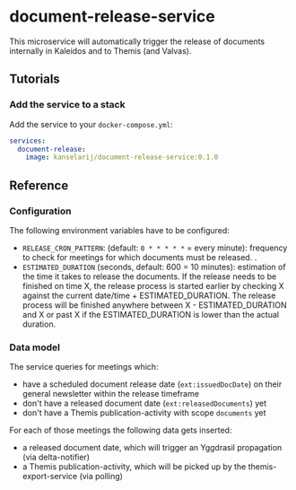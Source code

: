 # document-release-service
This microservice will automatically trigger the release of documents internally in Kaleidos and to Themis (and Valvas).

## Tutorials
### Add the service to a stack
Add the service to your `docker-compose.yml`:

```yaml
services:
  document-release:
    image: kanselarij/document-release-service:0.1.0
```


## Reference
### Configuration

The following environment variables have to be configured:
* `RELEASE_CRON_PATTERN`: (default: `0 * * * * *` = every minute): frequency to check for meetings for which documents must be released.
.
* `ESTIMATED_DURATION` (seconds, default: 600 = 10 minutes): estimation of the time it takes to release the documents. If the release needs to be finished on time X, the release process is started earlier by checking X against the current date/time + ESTIMATED_DURATION.
The release process will be finished anywhere between X - ESTIMATED_DURATION and X or past X if the ESTIMATED_DURATION is lower than the actual duration.

### Data model
 <!-- TODO KAS-3431 -->
The service queries for meetings which:
- have a scheduled document release date (`ext:issuedDocDate`) on their general newsletter within the release timeframe
- don't have a released document date (`ext:releasedDocuments`) yet
- don't have a Themis publication-activity with scope `documents` yet

For each of those meetings the following data gets inserted:
- a released document date, which will trigger an Yggdrasil propagation (via delta-notifier)
- a Themis publication-activity, which will be picked up by the themis-export-service (via polling)
